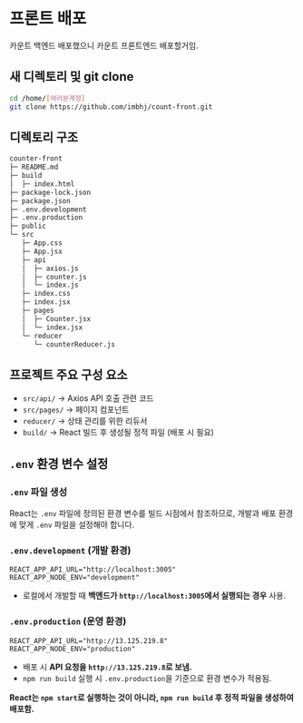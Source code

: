 # 프론트 배포

카운트 백엔드 배포했으니
카운트 프론트엔드 배포할거임.

## 새 디렉토리 및 git clone

```sh
cd /home/[여러분계정]
git clone https://github.com/imbhj/count-front.git
```

## 디렉토리 구조

```sh
counter-front
├─ README.md
├─ build
│  ├─ index.html
├─ package-lock.json
├─ package.json
├─ .env.development
├─ .env.production
├─ public
└─ src
   ├─ App.css
   ├─ App.jsx
   ├─ api
   │  ├─ axios.js
   │  ├─ counter.js
   │  └─ index.js
   ├─ index.css
   ├─ index.jsx
   ├─ pages
   │  ├─ Counter.jsx
   │  └─ index.jsx
   └─ reducer
      └─ counterReducer.js
```

## 프로젝트 주요 구성 요소

- `src/api/` → Axios API 호출 관련 코드
- `src/pages/` → 페이지 컴포넌트
- `reducer/` → 상태 관리를 위한 리듀서
- `build/` → React 빌드 후 생성될 정적 파일 (배포 시 필요)

## `.env` 환경 변수 설정

### `.env` 파일 생성

React는 `.env` 파일에 정의된 환경 변수를 빌드 시점에서 참조하므로, 개발과 배포 환경에 맞게 `.env` 파일을 설정해야 합니다.

### `.env.development` (개발 환경)

```plaintext
REACT_APP_API_URL="http://localhost:3005"
REACT_APP_NODE_ENV="development"
```

- 로컬에서 개발할 때 **백엔드가 `http://localhost:3005`에서 실행되는 경우** 사용.

### `.env.production` (운영 환경)

```plaintext
REACT_APP_API_URL="http://13.125.219.8"
REACT_APP_NODE_ENV="production"
```

- 배포 시 **API 요청을 `http://13.125.219.8`로 보냄.**
- `npm run build` 실행 시 `.env.production`을 기준으로 환경 변수가 적용됨.

**React는 `npm start`로 실행하는 것이 아니라, `npm run build` 후 정적 파일을 생성하여 배포함.**